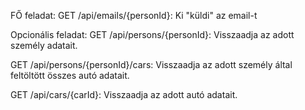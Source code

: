 FŐ feladat:
GET /api/emails/{personId}:
Ki "küldi" az email-t

Opcionális feladat:
GET /api/persons/{personId}:
Visszaadja az adott személy adatait.

GET /api/persons/{personId}/cars:
Visszaadja az adott személy által feltöltött összes autó adatait.

GET /api/cars/{carId}:
Visszaadja az adott autó adatait.
